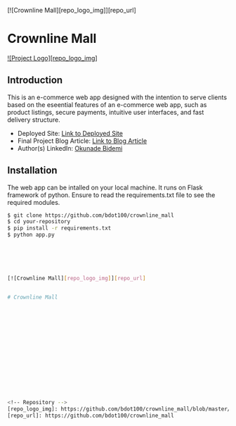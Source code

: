 [![Crownline Mall][repo_logo_img]][repo_url]

# Crownline Mall

[![Project Logo][repo_logo_img]](https://bdot.pythonanywhere.com/)

## Introduction

This is an e-commerce web app designed with the intention to serve clients based on the eseential features of an e-commerce web app, such as product listings, secure payments, intuitive user interfaces, and fast delivery structure.

- Deployed Site: [Link to Deployed Site](https://bdot.pythonanywhere.com/)
- Final Project Blog Article: [Link to Blog Article](https://www.linkedin.com/posts/bidemi-okunade-415a38241_my-journey-building-an-e-commerce-app-challenges-activity-7087509830831083522-K5Vq?utm_source=share&utm_medium=member_desktop)
- Author(s) LinkedIn: [Okunade Bidemi](Https://Www.linkedin.com/in/bidemi-okunade-415a382411)

## Installation

The web app can be intalled on your local machine. It runs on Flask framework of python. 
Ensure to read the requirements.txt file to see the required modules.

```bash
$ git clone https://github.com/bdot100/crownline_mall
$ cd your-repository
$ pip install -r requirements.txt
$ python app.py






[![Crownline Mall][repo_logo_img]][repo_url]


# Crownline Mall
















<!-- Repository -->
[repo_logo_img]: https://github.com/bdot100/crownline_mall/blob/master/cl_mall/static/home_assets/img/cl_logo.png
[repo_url]: https://github.com/bdot100/crownline_mall





